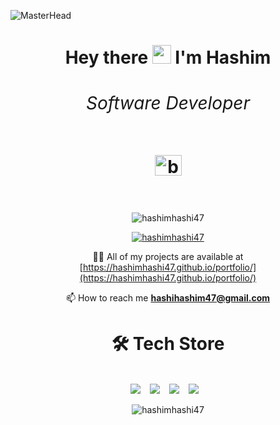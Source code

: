 ![MasterHead](https://res.cloudinary.com/superfolio/image/upload/v1620689979/68747470733a2f2f692e70696e696d672e636f6d2f6f726967696e616c732f63362f33332f63322f63363333633230656465383266306530636564376435373064626533613166332e676966_yjuh2s.gif)

<div align="center">
  
<h1 align="center">
  <strong>
    Hey there <img src="https://github.com/abdoachhoubi/abdoachhoubi/blob/main/gifs/Hi.gif" width="30" /> I'm Hashim
    <br/>
    <h6 align="center">Software Developer</h6>
    <p>
      <a href="https://linkedin.com/in/hashim-n-bb072736a
" target="_blank"><img align="center" src="https://raw.githubusercontent.com/rahuldkjain/github-profile-readme-generator/master/src/images/icons/Social/linked-in-alt.svg" alt="bevatsal1122" height="33" width="43" /></a>
    </p>
  </strong>
</h1>
<br />


<p align="center"> <img src="https://komarev.com/ghpvc/?username=hashimhashi47&label=Profile%20views&color=0e75b6&style=flat" alt="hashimhashi47" /> </p>

<p align="center"> <a href="https://github.com/ryo-ma/github-profile-trophy"><img src="https://github-profile-trophy.vercel.app/?username=hashimhashi47" alt="hashimhashi47" /></a> </p>

👨‍💻 All of my projects are available at [https://hashimhashi47.github.io/portfolio/](https://hashimhashi47.github.io/portfolio/)

📫 How to reach me **hashihashim47@gmail.com**

<p>
<h1 align="center"><strong>🛠 Tech Store</strong></h1>
<br>
<div align="center">
  <img src="https://img.shields.io/badge/HTML-%23E34F26.svg?logo=html5&logoColor=white" /> &ensp;
  <img src="https://img.shields.io/badge/CSS-639?logo=css&logoColor=fff" /> &ensp;
  <img src="https://img.shields.io/badge/JavaScript-F7DF1E?logo=javascript&logoColor=000" /> &ensp;
  <img src="https://img.shields.io/badge/Bootstrap-7952B3?logo=bootstrap&logoColor=fff" /> &ensp;
</div>
</p>


<p><img align="center" src="https://github-readme-stats.vercel.app/api/top-langs?username=hashimhashi47&show_icons=true&locale=en&layout=compact" alt="hashimhashi47" /></p>


